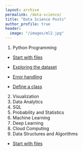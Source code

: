 ```yaml
---
layout: archive
permalink: /data-science/
title: "Data Science Posts"
author_profile: true
header:
  image: "/images/ml2.jpg"
---
```

1. Python Programming
* [Start with files](https://github.com/tylercx62/tylercx62.github.io/blob/master/_posts/2018-04-19-python01.md)
+ [Exploring the dataset](https://github.com/tylercx62/python_programming/blob/master/ExploringTheDataset.ipynb)
- [Error handling](https://github.com/tylercx62/python_programming/blob/master/ErrorHandling.ipynb)
* [Define a class](https://github.com/tylercx62/python_programming/blob/master/DefineClass.ipynb)
2. Visualization
3. Data Analytics
4. SQL
5. Probability and Statistics
6. Machine Learning
7. Deep Learning
8. Cloud Computing
9. Data Structures and Algorithms
* [Start with files](/about/)
